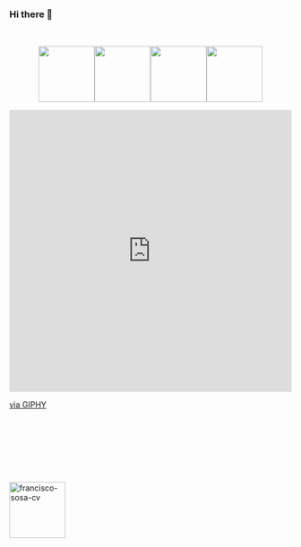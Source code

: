 ### Hi there 👋

<!--
**franwatafaka/franwatafaka** is a ✨ _special_ ✨ repository because its `README.md` (this file) appears on your GitHub profile.

Here are some ideas to get you started:

- 🔭 I’m currently working on some ideas of tiny projects like: 
      - recruiting proccess app coded with astroJS, reactJS, fastAPI, duckDB, and all runing in docker
      - kinda smart webstore for instagram sellers, which will use analytics throught chatGPT for enhance the experience for the seller with his costumers
      - 
- 🌱 I’m currently learning ...
  Always learning about a new python framework o seeking of learn more about thing i already now.. maybe
  AstroJS: i also created my first web portfolio! So, i decided to make following the guideness of midudev tutorials, with my own proper mods
  Django time to time
  Docker with AI right now.. seems such interesting to do something with that
  
- 👯 I’m looking to collaborate on ...
  - Projects who changes the life of people
- 🤔 I’m looking for help with ...
- 💬 Ask me about ... 
- 📫 How to reach me: ... LinkedIn / Whatsapp /  Email / here
- ⚡ Fun fact: ... i always see memes or seeing things about sy-fy
-->
<br>
<p align="center">
  <img src="https://media3.giphy.com/media/ln7z2eWriiQAllfVcn/200w.webp" width="100"><img src="https://i.giphy.com/media/LMt9638dO8dftAjtco/200.webp" width="100"><img src="https://i.giphy.com/media/eNAsjO55tPbgaor7ma/200w.webp" width="100"><img src="https://i.giphy.com/media/VgGthkhUvGgOit7Y9i/200.webp" width="100">
<div style="width:100%;height:0;padding-bottom:100%;position:relative;"><iframe src="https://giphy.com/embed/Ri2TUcKlaOcaDBxFpY" width="100%" height="100%" style="position:absolute" frameBorder="0" class="giphy-embed" allowFullScreen></iframe></div><p><a href="https://giphy.com/stickers/devrock-code-edr-escueladevrock-Ri2TUcKlaOcaDBxFpY">via GIPHY</a></p>



</p>
<br>
<br>
<br>
<br>
<br>
<br>
<p align="center">

  <!--<a href="https://twitter.com/dephraiim" target="_blank"><img align="center" src="https://cdn.jsdelivr.net/npm/simple-icons@3.0.1/icons/twitter.svg" alt="dephraiim" height="20" width="20" /></a> -->
<a href="https://linkedin.com/in/francisco-sosa-cv" target="_blank"><img align="center" src="https://cdn.jsdelivr.net/npm/simple-icons@3.0.1/icons/linkedin.svg" alt="francisco-sosa-cv" height="100" width="100" /></a>
<!--<a href="https://instagram.com/dephraiim" target="_blank"><img align="center" src="https://cdn.jsdelivr.net/npm/simple-icons@3.0.1/icons/instagram.svg" alt="dephraiim" height="20" width="20" /></a> -->
<!--  <a href="https://dev.to/dephraiim" target="_blank"><img align="center" src="https://cdn.jsdelivr.net/npm/simple-icons@3.0.1/icons/dev-dot-to.svg" alt="dephraiim" height="20" width="20" /></a> -->

</p>
<br>
<br>
<br>
